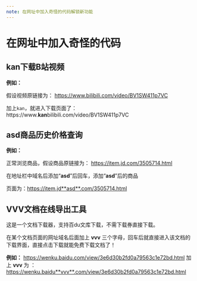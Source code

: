```yaml
---
note: 在网址中加入奇怪的代码解锁新功能
---
```

# 在网址中加入奇怪的代码

## kan下载B站视频

**例如：**

假设视频原链接为：
https://www.bilibili.com/video/BV1SW411p7VC

加上`kan`，就进入下载页面了：
https://www.**kan**bilibili.com/video/BV1SW411p7VC


## asd商品历史价格查询

**例如：**

正常浏览商品，假设商品原链接为：
https://item.jd.com/3505714.html

在地址栏中域名后添加“**asd**”后回车，添加“**asd**”后的商品

页面为：https://item.jd**asd**.com/3505714.html

## VVV文档在线导出工具

这是一个文档下载器，支持百du文库下载，不需下载券直接下载。

在某个文档页面的网址域名后面加上 **vvv** 三个字母，回车后就直接进入该文档的下载界面，直接点击下载就能免费下载文档了！ 

**例如：** https://wenku.baidu.com/view/3e6d30b2fd0a79563c1e72bd.html
 加上 **vvv** 为 ：
 https://wenku.baidu**vvv**.com/view/3e6d30b2fd0a79563c1e72bd.html


